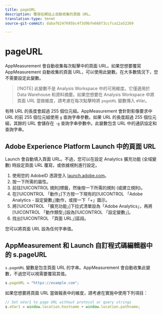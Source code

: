 ```yaml
---
title: pageURL
description: 覆寫在網站上自動收集的頁面 URL。
translation-type: tm+mt
source-git-commit: dabaf6247695bc4f3d9bfe668f3ccfca12a52269

---
```



# pageURL

AppMeasurement 會自動收集每次點擊中的頁面 URL。如果您想要覆寫 AppMeasurement 自動收集的頁面 URL，可以使用此變數。在大多數情況下，您不需要設定此變數。

>[!NOTE] 此變數不是 Analysis Workspace 中的可用維度。它僅適用於 Data Warehouse 和資料摘要。如果您想要在 Analysis Workspace 中將頁面 URL 當做維度，請考慮在每次點擊時將 `pageURL` 變數傳入 eVar。

有時 URL 的長度會超過 255 個位元組。AppMeasurement 會針對影像要求中 URL 的前 255 個位元組使用 `g` 查詢字串參數。如果 URL 的長度超過 255 個位元組，其餘的 URL 會儲存在 `-g` 查詢字串參數中。此變數包含 URL 中的通訊協定和查詢字串。

## Adobe Experience Platform Launch 中的頁面 URL

Launch 會自動填入頁面 URL。不過，您可以在設定 Analytics 擴充功能 (全域變數) 時設定頁面 URL 覆寫，或依據規則進行設定。

1. 使用您的 AdobeID 憑證登入 [launch.adobe.com](https://launch.adobe.com)。
2. 按一下所需的屬性。
3. 前往[!UICONTROL 規則]標籤，然後按一下所需的規則 (或建立規則)。
4. 在[!UICONTROL 「動作」]下方按一下現有的[!UICONTROL 「Adobe Analytics - 設定變數」]動作，或按一下「+」圖示。
5. 將[!UICONTROL 「擴充功能」]下拉式清單設為「Adobe Analytics」，再將[!UICONTROL 「動作類型」]設為[!UICONTROL 「設定變數」]。
6. 找出[!UICONTROL 「頁面 URL」]區段。

您可以將頁面 URL 設為任何字串值。

## AppMeasurement 和 Launch 自訂程式碼編輯器中的 s.pageURL

`s.pageURL` 變數是包含頁面 URL 的字串。AppMeasurement 會自動收集此變數，不過您可以視需要覆寫其值。

```js
s.pageURL = "https://example.com";
```

如果您想要將頁面 URL 當做報表中的維度，請考慮在實施中使用下列項目：

```js
// Set eVar1 to page URL without protocol or query strings
s.eVar1 = window.location.hostname + window.location.pathname;
```
